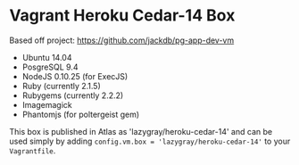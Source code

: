 # Vagrant Heroku Cedar-14 Box

Based off project: https://github.com/jackdb/pg-app-dev-vm

* Ubuntu 14.04
* PosgreSQL 9.4
* NodeJS 0.10.25 (for ExecJS)
* Ruby (currently 2.1.5)
* Rubygems (currently 2.2.2)
* Imagemagick
* Phantomjs (for poltergeist gem)

This box is published in Atlas as 'lazygray/heroku-cedar-14' and can be used simply by
adding `config.vm.box = 'lazygray/heroku-cedar-14'` to your `Vagrantfile`.
